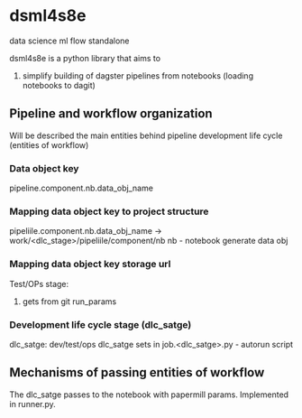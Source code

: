 
# dsml4s8e
data science ml flow standalone

dsml4s8e is a python library that aims to
 1. simplify building of dagster pipelines from notebooks (loading notebooks to dagit)

## Pipeline and workflow organization
Will be described the main entities behind pipeline development life cycle (entities of workflow)

### Data object key 
pipeline.component.nb.data_obj_name

### Mapping data object key to project structure
pipeliile.component.nb.data_obj_name ->
work/<dlc_stage>/pipeliile/component/nb
nb - notebook generate data obj
### Mapping data object key storage url


Test/OPs stage:
  1. gets from git run_params

 ### Development life cycle stage (dlc_satge)
  dlc_satge: dev/test/ops
  dlc_satge sets in job.<dlc_satge>.py - autorun script
  
 ## Mechanisms of passing entities of workflow
  The dlc_satge passes to the notebook with papermill params. Implemented in runner.py.
  
